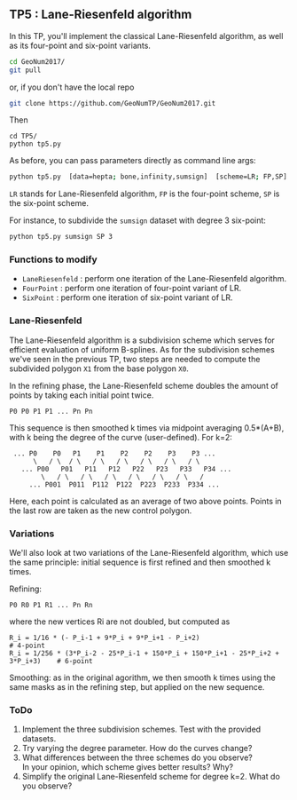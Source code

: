 ## TP5 : Lane-Riesenfeld algorithm
In this TP, you'll implement the classical Lane-Riesenfeld algorithm, as well as its four-point and six-point variants.

```bash
cd GeoNum2017/
git pull
```
or, if you don't have the local repo
```bash
git clone https://github.com/GeoNumTP/GeoNum2017.git
```
Then
```
cd TP5/
python tp5.py
```

As before, you can pass parameters directly as command line args:
```bash
python tp5.py  [data=hepta; bone,infinity,sumsign]  [scheme=LR; FP,SP]  [curve degree]  [subdivision depth]
```
`LR` stands for Lane-Riesenfeld algorithm, `FP` is the four-point scheme, `SP` is the six-point scheme.

For instance, to subdivide the `sumsign` dataset with degree 3 six-point:
```bash
python tp5.py sumsign SP 3
```

### Functions to modify
* `LaneRiesenfeld` : perform one iteration of the Lane-Riesenfeld algorithm.
* `FourPoint` : perform one iteration of four-point variant of LR.
* `SixPoint` : perform one iteration of six-point variant of LR.

### Lane-Riesenfeld
The Lane-Riesenfeld algorithm is a subdivision scheme which serves for efficient evaluation of uniform B-splines.
As for the subdivision schemes we've seen in the previous TP,
two steps are needed to compute the subdivided polygon `X1` from the base polygon `X0`.

In the refining phase, the Lane-Riesenfeld scheme doubles the amount of points by taking each initial point twice.
```
P0 P0 P1 P1 ... Pn Pn
```
This sequence is then smoothed k times via midpoint averaging 0.5*(A+B),
with k being the degree of the curve (user-defined).
For k=2:
```
 ... P0    P0   P1    P1    P2    P2    P3    P3 ...
      \   / \  / \   / \   / \   / \   / \   / \
   ... P00   P01   P11   P12   P22   P23   P33   P34 ...
        \   / \   / \   / \   / \   / \   / \   /
     ... P001  P011  P112  P122  P223  P233  P334 ...
```
Here, each point is calculated as an average of two above points. Points in the last row are taken as the new control polygon. 

### Variations
We'll also look at two variations of the Lane-Riesenfeld algorithm, which use the same principle: initial sequence is first refined and then smoothed k times.

Refining:
```
P0 R0 P1 R1 ... Pn Rn
```
where the new vertices Ri are not doubled, but computed as
```
R_i = 1/16 * (- P_i-1 + 9*P_i + 9*P_i+1 - P_i+2)                                 # 4-point
R_i = 1/256 * (3*P_i-2 - 25*P_i-1 + 150*P_i + 150*P_i+1 - 25*P_i+2 + 3*P_i+3)    # 6-point
```
Smoothing: as in the original agorithm, we then smooth k times using the same masks as in the refining step, but applied on the new sequence.

### ToDo
1. Implement the three subdivision schemes. Test with the provided datasets.
1. Try varying the degree parameter. How do the curves change?
1. What differences between the three schemes do you observe?  
In your opinion, which scheme gives better results? Why?
1. Simplify the original Lane-Riesenfeld scheme for degree k=2. What do you observe?
